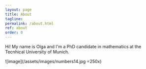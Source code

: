 ```yaml
---
layout: page
title: About
tagline: 
permalink: /about.html
ref: about
order: 0
---
```


Hi! My name is Olga and I'm a PhD candidate in mathematics at the Tecnhical University of Munich.

![image](/assets/images/numbers14.jpg =250x)

<!---
[Go to the Home Page]({{ '/' | absolute_url }})
-->
